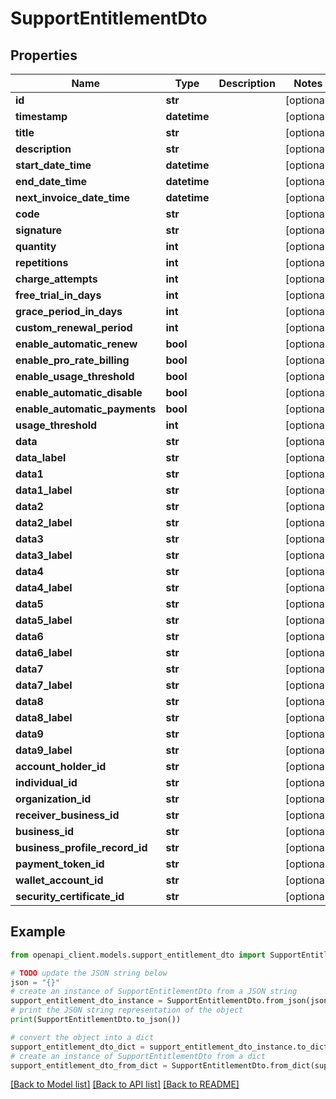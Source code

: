 # SupportEntitlementDto


## Properties

Name | Type | Description | Notes
------------ | ------------- | ------------- | -------------
**id** | **str** |  | [optional] 
**timestamp** | **datetime** |  | [optional] 
**title** | **str** |  | [optional] 
**description** | **str** |  | [optional] 
**start_date_time** | **datetime** |  | [optional] 
**end_date_time** | **datetime** |  | [optional] 
**next_invoice_date_time** | **datetime** |  | [optional] 
**code** | **str** |  | [optional] 
**signature** | **str** |  | [optional] 
**quantity** | **int** |  | [optional] 
**repetitions** | **int** |  | [optional] 
**charge_attempts** | **int** |  | [optional] 
**free_trial_in_days** | **int** |  | [optional] 
**grace_period_in_days** | **int** |  | [optional] 
**custom_renewal_period** | **int** |  | [optional] 
**enable_automatic_renew** | **bool** |  | [optional] 
**enable_pro_rate_billing** | **bool** |  | [optional] 
**enable_usage_threshold** | **bool** |  | [optional] 
**enable_automatic_disable** | **bool** |  | [optional] 
**enable_automatic_payments** | **bool** |  | [optional] 
**usage_threshold** | **int** |  | [optional] 
**data** | **str** |  | [optional] 
**data_label** | **str** |  | [optional] 
**data1** | **str** |  | [optional] 
**data1_label** | **str** |  | [optional] 
**data2** | **str** |  | [optional] 
**data2_label** | **str** |  | [optional] 
**data3** | **str** |  | [optional] 
**data3_label** | **str** |  | [optional] 
**data4** | **str** |  | [optional] 
**data4_label** | **str** |  | [optional] 
**data5** | **str** |  | [optional] 
**data5_label** | **str** |  | [optional] 
**data6** | **str** |  | [optional] 
**data6_label** | **str** |  | [optional] 
**data7** | **str** |  | [optional] 
**data7_label** | **str** |  | [optional] 
**data8** | **str** |  | [optional] 
**data8_label** | **str** |  | [optional] 
**data9** | **str** |  | [optional] 
**data9_label** | **str** |  | [optional] 
**account_holder_id** | **str** |  | [optional] 
**individual_id** | **str** |  | [optional] 
**organization_id** | **str** |  | [optional] 
**receiver_business_id** | **str** |  | [optional] 
**business_id** | **str** |  | [optional] 
**business_profile_record_id** | **str** |  | [optional] 
**payment_token_id** | **str** |  | [optional] 
**wallet_account_id** | **str** |  | [optional] 
**security_certificate_id** | **str** |  | [optional] 

## Example

```python
from openapi_client.models.support_entitlement_dto import SupportEntitlementDto

# TODO update the JSON string below
json = "{}"
# create an instance of SupportEntitlementDto from a JSON string
support_entitlement_dto_instance = SupportEntitlementDto.from_json(json)
# print the JSON string representation of the object
print(SupportEntitlementDto.to_json())

# convert the object into a dict
support_entitlement_dto_dict = support_entitlement_dto_instance.to_dict()
# create an instance of SupportEntitlementDto from a dict
support_entitlement_dto_from_dict = SupportEntitlementDto.from_dict(support_entitlement_dto_dict)
```
[[Back to Model list]](../README.md#documentation-for-models) [[Back to API list]](../README.md#documentation-for-api-endpoints) [[Back to README]](../README.md)


